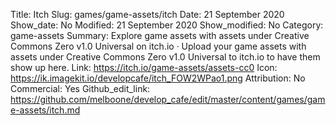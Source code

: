 Title: Itch
Slug: games/game-assets/itch
Date: 21 September 2020
Show_date: No
Modified: 21 September 2020
Show_modified: No
Category: game-assets
Summary: Explore game assets with assets under Creative Commons Zero v1.0 Universal on itch.io · Upload your game assets with assets under Creative Commons Zero v1.0 Universal to itch.io to have them show up here.
Link: https://itch.io/game-assets/assets-cc0
Icon: https://ik.imagekit.io/developcafe/itch_FOW2WPao1.png
Attribution: No
Commercial: Yes
Github_edit_link: https://github.com/melboone/develop_cafe/edit/master/content/games/game-assets/itch.md
